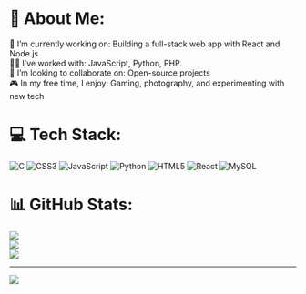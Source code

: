 

<!--
**kallumaguy/kallumaguy** is a ✨ _special_ ✨ repository because its `README.md` (this file) appears on your GitHub profile.

Here are some ideas to get you started:

- 🔭 I’m currently working on ...
- 🌱 I’m currently learning ...
- 👯 I’m looking to collaborate on ...
- 🤔 I’m looking for help with ...
- 💬 Ask me about ...
- 📫 How to reach me: ...
- 😄 Pronouns: ...
- ⚡ Fun fact: ...
-->
# 💫 About Me:
🔭 I’m currently working on: Building a full-stack web app with React and Node.js<br>👨‍💻 I’ve worked with: JavaScript, Python, PHP.<br>👯 I’m looking to collaborate on: Open-source projects<br>🎮 In my free time, I enjoy: Gaming, photography, and experimenting with new tech


# 💻 Tech Stack:
![C](https://img.shields.io/badge/c-%2300599C.svg?style=for-the-badge&logo=c&logoColor=white) ![CSS3](https://img.shields.io/badge/css3-%231572B6.svg?style=for-the-badge&logo=css3&logoColor=white) ![JavaScript](https://img.shields.io/badge/javascript-%23323330.svg?style=for-the-badge&logo=javascript&logoColor=%23F7DF1E) ![Python](https://img.shields.io/badge/python-3670A0?style=for-the-badge&logo=python&logoColor=ffdd54) ![HTML5](https://img.shields.io/badge/html5-%23E34F26.svg?style=for-the-badge&logo=html5&logoColor=white) ![React](https://img.shields.io/badge/react-%2320232a.svg?style=for-the-badge&logo=react&logoColor=%2361DAFB) ![MySQL](https://img.shields.io/badge/mysql-4479A1.svg?style=for-the-badge&logo=mysql&logoColor=white)
# 📊 GitHub Stats:
![](https://github-readme-stats.vercel.app/api?username=kallumaguy&theme=dark&hide_border=false&include_all_commits=false&count_private=false)<br/>
![](https://nirzak-streak-stats.vercel.app/?user=kallumaguy&theme=dark&hide_border=false)<br/>
![](https://github-readme-stats.vercel.app/api/top-langs/?username=kallumaguy&theme=dark&hide_border=false&include_all_commits=false&count_private=false&layout=compact)

---
[![](https://visitcount.itsvg.in/api?id=kallumaguy&icon=0&color=0)](https://visitcount.itsvg.in)

<!-- Proudly created with GPRM ( https://gprm.itsvg.in ) -->

